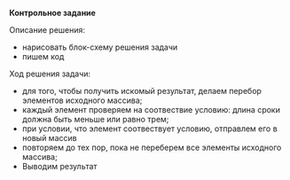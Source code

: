 **Контрольное задание**

Описание решения:
- нарисовать блок-схему решения задачи
- пишем код

Ход решения задачи:

- для того, чтобы получить искомый результат, делаем перебор элементов исходного массива;
- каждый элемент проверяем на соотвествие условию: длина сроки должна быть меньше или равно трем;
- при условии, что элемент соотвествует условию, отправлем его в новый массив
- повторяем до тех пор, пока не переберем все элементы исходного массива;
- Выводим результат